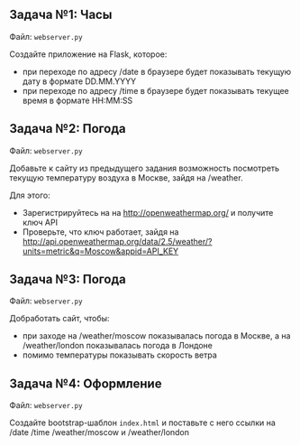 Задача №1: Часы
-----------------------------

Файл: `webserver.py`

Создайте приложение на Flask, которое:
* при переходе по адресу /date в браузере будет показывать текущую дату в формате DD.MM.YYYY
* при переходе по адресу /time в браузере будет показывать текущее время в формате HH:MM:SS


Задача №2: Погода
-----------------------------

Файл: `webserver.py`

Добавьте к сайту из предыдущего задания возможность посмотреть текущую температуру воздуха в Москве, зайдя на /weather.

Для этого:

* Зарегистрируйтесь на на http://openweathermap.org/ и получите ключ API
* Проверьте, что ключ работает, зайдя на http://api.openweathermap.org/data/2.5/weather/?units=metric&q=Moscow&appid=API_KEY


Задача №3: Погода
-----------------------------

Файл: `webserver.py`

Добработать сайт, чтобы:

* при заходе на /weather/moscow показывалась погода в Москве, а на /weather/london показывалась погода в Лондоне
* помимо температуры показывать скорость ветра


Задача №4: Оформление
-----------------------------

Файл: `webserver.py`

Создайте bootstrap-шаблон `index.html` и поставьте с него ссылки на /date /time /weather/moscow и /weather/london
